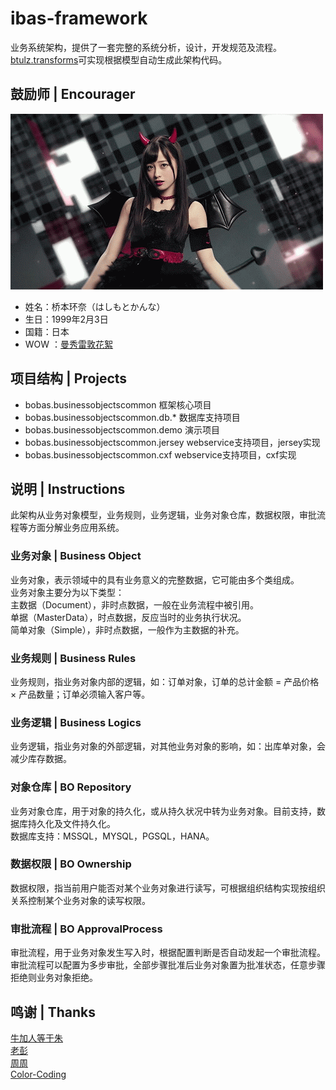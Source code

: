 # ibas-framework
业务系统架构，提供了一套完整的系统分析，设计，开发规范及流程。<br>
[btulz.transforms](https://github.com/color-coding/btulz.transforms "业务系统工具")可实现根据模型自动生成此架构代码。<br>

## 鼓励师 | Encourager
![](encourager.gif "はしもとかんな")
* 姓名：桥本环奈（はしもとかんな）
* 生日：1999年2月3日
* 国籍：日本
* WOW ：[曼秀雷敦花絮](http://www.bilibili.com/video/av2708978/ "B站指日可待")

## 项目结构 | Projects
* bobas.businessobjectscommon           框架核心项目
* bobas.businessobjectscommon.db.*      数据库支持项目
* bobas.businessobjectscommon.demo      演示项目
* bobas.businessobjectscommon.jersey    webservice支持项目，jersey实现
* bobas.businessobjectscommon.cxf       webservice支持项目，cxf实现

## 说明 | Instructions
此架构从业务对象模型，业务规则，业务逻辑，业务对象仓库，数据权限，审批流程等方面分解业务应用系统。<br>

### 业务对象 | Business Object
业务对象，表示领域中的具有业务意义的完整数据，它可能由多个类组成。<br>
业务对象主要分为以下类型：<br>
主数据（Document），非时点数据，一般在业务流程中被引用。<br>
单据（MasterData），时点数据，反应当时的业务执行状况。<br>
简单对象（Simple），非时点数据，一般作为主数据的补充。<br>

### 业务规则 | Business Rules
业务规则，指业务对象内部的逻辑，如：订单对象，订单的总计金额 = 产品价格 × 产品数量；订单必须输入客户等。<br>

### 业务逻辑 | Business Logics
业务逻辑，指业务对象的外部逻辑，对其他业务对象的影响，如：出库单对象，会减少库存数据。<br>

### 对象仓库 | BO Repository
业务对象仓库，用于对象的持久化，或从持久状况中转为业务对象。目前支持，数据库持久化及文件持久化。<br>
数据库支持：MSSQL，MYSQL，PGSQL，HANA。<br>

### 数据权限 | BO Ownership
数据权限，指当前用户能否对某个业务对象进行读写，可根据组织结构实现按组织关系控制某个业务对象的读写权限。<br>

### 审批流程 | BO ApprovalProcess
审批流程，用于业务对象发生写入时，根据配置判断是否自动发起一个审批流程。<br>
审批流程可以配置为多步审批，全部步骤批准后业务对象置为批准状态，任意步骤拒绝则业务对象拒绝。<br>

## 鸣谢 | Thanks
[牛加人等于朱](http://baike.baidu.com/view/1769.htm "NiurenZhu")<br>
[老彭](http://baike.baidu.com/view/1828.htm "three-stones")<br>
[周周](http://baike.baidu.com/view/1751.htm "neilzhou0309")<br>
[Color-Coding](http://colorcoding.org/ "咔啦工作室")<br>
